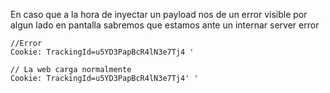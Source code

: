 En caso que a la hora de inyectar un payload nos de un error visible por algun lado en pantalla sabremos que estamos ante un internar server error 

```http
//Error
Cookie: TrackingId=u5YD3PapBcR4lN3e7Tj4 '

// La web carga normalmente
Cookie: TrackingId=u5YD3PapBcR4lN3e7Tj4' '
```